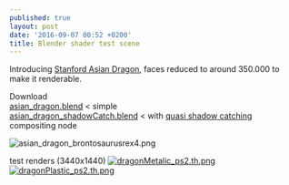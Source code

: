 ```yaml
---
published: true
layout: post
date: '2016-09-07 00:52 +0200'
title: Blender shader test scene
---
```

Introducing [Stanford Asian Dragon](http://graphics.stanford.edu/data/3Dscanrep/), faces reduced to around 350.000 to make it renderable.

Download  
[asian_dragon.blend]({{site.baseurl}}/blends/asian_dragon_hires.blend.zip) < simple  
[asian_dragon_shadowCatch.blend]({{site.baseurl}}/blends/asian_dragon_hires_shadowCatch.blend.zip) < with [quasi shadow catching](https://cdn.scrot.moe/images/2016/09/09/quaziShadowCatcher.jpg) compositing node 

![asian_dragon_brontosaurusrex4.png]({{site.baseurl}}/media/asian_dragon_brontosaurusrex4.png)

test renders (3440x1440)
[![dragonMetalic_ps2.th.png](https://cdn.scrot.moe/images/2016/09/07/dragonMetalic_ps2.th.png)](https://cdn.scrot.moe/images/2016/09/07/dragonMetalic_ps2.png)
[![dragonPlastic_ps2.th.png](https://cdn.scrot.moe/images/2016/09/07/dragonPlastic_ps2.th.png)](https://cdn.scrot.moe/images/2016/09/07/dragonPlastic_ps2.png)
